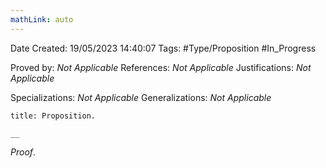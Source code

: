 ```yaml
---
mathLink: auto
---
```


<div class="topSpace"></div>

Date Created: 19/05/2023 14:40:07
Tags: #Type/Proposition #In_Progress

Proved by: _Not Applicable_
References: _Not Applicable_
Justifications: _Not Applicable_

Specializations: _Not Applicable_
Generalizations: _Not Applicable_

``` ad-Proposition
title: Proposition.

__

```

_Proof_. 
